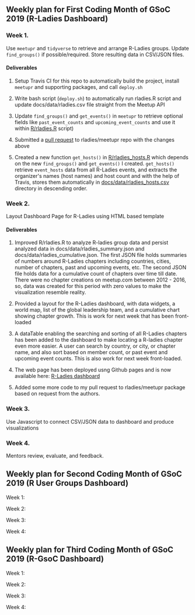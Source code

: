 ## Weekly plan for First Coding Month of GSoC 2019 (R-Ladies Dashboard)

### Week 1.

Use `meetupr` and `tidyverse` to retrieve and arrange R-Ladies groups. Update `find_groups()` if possible/required. 
Store resulting data in CSV/JSON files.
        
        
   #### Deliverables
        
   1. Setup Travis CI for this repo to automatically build the project, install `meetupr` and supporting packages,
           and call `deploy.sh`
        
   2. Write bash script (`deploy.sh`) to automatically run rladies.R script and update docs/data/rladies.csv file
           straight from the Meetup API
           
   3. Update `find_groups()` and `get_events()` in `meetupr` to retrieve optional fields like `past_event_counts` and `upcoming_event_counts`
           and use it within [R/rladies.R](https://github.com/benubah/r-community-explorer/blob/master/R/rladies.R) script)
        
   4. Submitted a [pull request](https://github.com/rladies/meetupr/pull/48) to rladies/meetupr repo with the changes above
   
   5. Created a new function `get_hosts()` in [R/rladies_hosts.R](https://github.com/benubah/r-community-explorer/blob/master/R/rladies_hosts.R) which depends on the new `find_groups()` and `get_events()` I created. `get_hosts()`
   retrieve `event_hosts` data from all R-Ladies events, and extracts the organizer's names (host names) and host count
   and with the help of Travis, stores them automatically in [docs/data/rladies_hosts.csv](https://github.com/benubah/r-community-explorer/blob/master/docs/data/rladies_hosts.csv) directory in descending order.
   
   

### Week 2. 

Layout Dashboard Page for R-Ladies using HTML based template

 #### Deliverables
 
 1. Improved R/rladies.R to analyze R-ladies group data and persist analyzed data in docs/data/rladies_summary.json and 
    docs/data/rladies_cumulative.json.
    The first JSON file holds summaries of numbers around R-Ladies chapters including countries, cities, number of chapters, 
    past and upcoming events, etc.
    The second JSON file holds data for a cumulative count of chapters over time till date. There were no chapter creations on
    meetup.com between 2012 - 2016, so, data was created for this period with zero values to make the visualization resemble reality.
    
 2. Provided a layout for the R-Ladies dashboard, with data widgets, a world map, list of the global leadership team, and a cumulative
    chart showing chapter growth. This is work for next week that has been front-loaded
    
 3. A dataTable enabling the searching and sorting of all R-Ladies chapters has been added to the dashboard to make locating a R-ladies
    chapter even more easier. A user can search by country, or city, or chapter name, and also sort based on member count, or past event     and upcoming event counts. This is also work for next week front-loaded.
    
 4. The web page has been deployed usng Github pages and is now available here: [R-Ladies dashboard](https://benubah.github.io/r-community-explorer/rladies.html)

 5. Added some more code to my pull request to rladies/meetupr package based on request from the authors.
 
 
### Week 3. 

Use Javascript to connect CSV/JSON data to dashboard and produce visualizations

### Week 4. 

Mentors review, evaluate, and feedback.


## Weekly plan for Second Coding Month of GSoC 2019 (R User Groups Dashboard)

Week 1:

Week 2:

Week 3: 

Week 4:


## Weekly plan for Third Coding Month of GSoC 2019 (R-GsoC Dashboard)

Week 1:

Week 2:

Week 3: 

Week 4:
